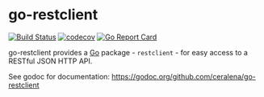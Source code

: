 # go-restclient

[![Build Status](https://travis-ci.org/ceralena/go-restclient.svg?branch=master)](https://travis-ci.org/ceralena/go-restclient) [![codecov](https://codecov.io/gh/ceralena/go-restclient/branch/master/graph/badge.svg)](https://codecov.io/gh/ceralena/go-restclient) [![Go Report Card](https://goreportcard.com/badge/github.com/ceralena/go-restclient)](https://goreportcard.com/report/github.com/ceralena/go-restclient)

go-restclient provides a [Go](https://golang.org) package - `restclient` - for easy access to a RESTful JSON HTTP API.

See godoc for documentation: https://godoc.org/github.com/ceralena/go-restclient
